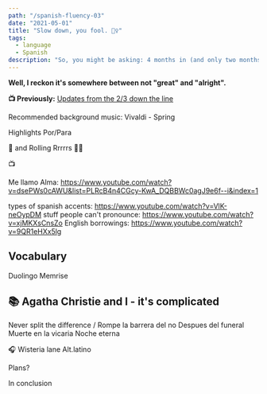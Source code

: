 ```yaml
---
path: "/spanish-fluency-03"
date: "2021-05-01"
title: "Slow down, you fool. 🚶‍♀️"
tags:
  - language
  - Spanish
description: "So, you might be asking: 4 months in (and only two months left 😱) what's the situation, Eva?"
---
```


**Well, I reckon it's somewhere between not "great" and "alright".**

**📺 Previously:** <a href='/notes/spanish-fluency-03/'>Updates from the 2/3 down the line</a>

Recommended background music: Vivaldi - Spring

Highlights
Por/Para

💬 and Rolling Rrrrrs 🏴‍☠️

📺

Me llamo Alma: <https://www.youtube.com/watch?v=dsePWs0cAWU&list=PLRcB4n4CGcy-KwA_DQBBWc0agJ9e6f--i&index=1>

types of spanish accents: <https://www.youtube.com/watch?v=VlK-neOypDM>
stuff people can't pronounce: <https://www.youtube.com/watch?v=xjMKXsCnsZo>
English borrowings: <https://www.youtube.com/watch?v=9QR1eHXx5lg>

## Vocabulary

Duolingo
Memrise

## 📚 Agatha Christie and I - it's complicated

Never split the difference / Rompe la barrera del no
Despues del funeral
Muerte en la vicaria
Noche eterna

🎧
Wisteria lane
Alt.latino

Plans?

In conclusion
